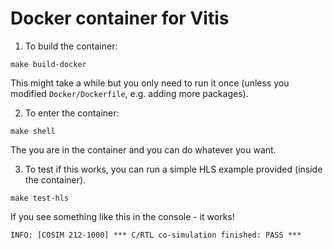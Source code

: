 # Docker container for Vitis

1. To build the container:

```
make build-docker
```
This might take a while but you only need to run it once (unless you modified `Docker/Dockerfile`, e.g. adding more packages).

2. To enter the container:
```
make shell
```
The you are in the container and you can do whatever you want.

3. To test if this works, you can run a simple HLS example provided (inside the container).
```
make test-hls
```
If you see something like this in the console - it works!
```
INFO: [COSIM 212-1000] *** C/RTL co-simulation finished: PASS ***
```
